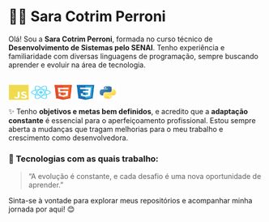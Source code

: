 # 👩‍💻 Sara Cotrim Perroni

Olá! Sou a **Sara Cotrim Perroni**, formada no curso técnico de **Desenvolvimento de Sistemas pelo SENAI**. Tenho experiência e familiaridade com diversas linguagens de programação, sempre buscando aprender e evoluir na área de tecnologia.

<div style="display: inline_block"><br>
  <img align="center" alt="Rafa-Js" height="30" width="40" src="https://raw.githubusercontent.com/devicons/devicon/master/icons/javascript/javascript-plain.svg">
  <img align="center" alt="Rafa-React" height="30" width="40" src="https://raw.githubusercontent.com/devicons/devicon/master/icons/react/react-original.svg">
  <img align="center" alt="Rafa-HTML" height="30" width="40" src="https://raw.githubusercontent.com/devicons/devicon/master/icons/html5/html5-original.svg">
  <img align="center" alt="Rafa-CSS" height="30" width="40" src="https://raw.githubusercontent.com/devicons/devicon/master/icons/css3/css3-original.svg">
  <img align="center" alt="Rafa-Python" height="30" width="40" src="https://raw.githubusercontent.com/devicons/devicon/master/icons/python/python-original.svg">
</div>

✨ Tenho **objetivos e metas bem definidos**, e acredito que a **adaptação constante** é essencial para o aperfeiçoamento profissional. Estou sempre aberta a mudanças que tragam melhorias para o meu trabalho e crescimento como desenvolvedora.

### 🚀 Tecnologias com as quais trabalho:

> “A evolução é constante, e cada desafio é uma nova oportunidade de aprender.”

Sinta-se à vontade para explorar meus repositórios e acompanhar minha jornada por aqui! 😊

